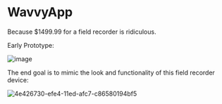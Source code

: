 # WavvyApp

Because $1499.99 for a field recorder is ridiculous.



Early Prototype:

![image](https://github.com/james-kaddissi/WavvyApp/assets/57579237/cc42e3b2-82c9-4c91-a912-368ca79c331f)


The end goal is to mimic the look and functionality of this field recorder device: 

![4e426730-efe4-11ed-afc7-c86580194bf5](https://github.com/james-kaddissi/WavvyApp/assets/57579237/c3ca79a0-e76f-4f38-9e0f-50d2cb2f717f)
